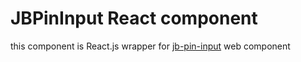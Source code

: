 # JBPinInput React component
this component is React.js wrapper for [jb-pin-input](https://www.npmjs.com/package/jb-pin-input) web component